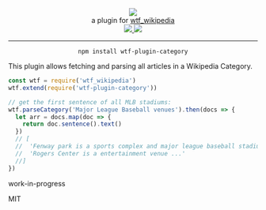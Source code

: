 <div align="center">
  <img src="https://cloud.githubusercontent.com/assets/399657/23590290/ede73772-01aa-11e7-8915-181ef21027bc.png" />

  <div>a plugin for <a href="https://github.com/spencermountain/wtf_wikipedia/">wtf_wikipedia</a></div>
  
  <!-- npm version -->
  <a href="https://npmjs.org/package/wtf-plugin-category">
    <img src="https://img.shields.io/npm/v/wtf-plugin-category.svg?style=flat-square" />
  </a>
  
  <!-- file size -->
  <a href="https://unpkg.com/wtf-plugin-category/builds/wtf-plugin-category.min.js">
    <img src="https://badge-size.herokuapp.com/spencermountain/wtf-plugin-category/master/builds/wtf-plugin-category.min.js" />
  </a>
   <hr/>
</div>

<div align="center">
  <code>npm install wtf-plugin-category</code>
</div>

This plugin allows fetching and parsing all articles in a Wikipedia Category.

```js
const wtf = require('wtf_wikipedia')
wtf.extend(require('wtf-plugin-category'))

// get the first sentence of all MLB stadiums:
wtf.parseCategory('Major League Baseball venues').then(docs => {
  let arr = docs.map(doc => {
    return doc.sentence().text()
  })
  // [
  //  'Fenway park is a sports complex and major league baseball stadium...',
  //  'Rogers Center is a entertainment venue ...'
  //]
})
```

work-in-progress

MIT
